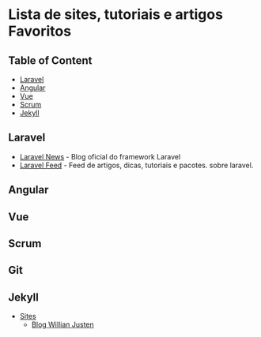 # Lista de sites, tutoriais e artigos Favoritos

## Table of Content
 - [Laravel](#laravel)
 - [Angular](#angular)
 - [Vue](#vue)
 - [Scrum](#scrum)
 - [Jekyll](#jekyll)

## Laravel
 - [Laravel News](http://laravel-news.com/blog) - Blog oficial do framework Laravel
 - [Laravel Feed](http://laravelfeed.com) - Feed de artigos, dicas, tutoriais e pacotes. sobre laravel.

## Angular

## Vue

## Scrum

## Git

## Jekyll
 - [Sites](#sites-jekyll)
     - [Blog Willian Justen](http://willianjusten.com.br/)